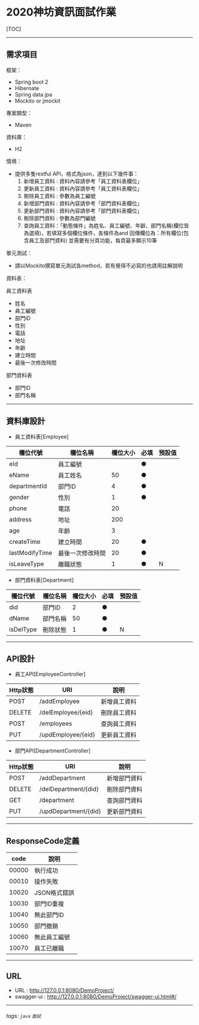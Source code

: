 2020神坊資訊面試作業 
===

[TOC]

---

需求項目
---
框架：
* Spring boot 2
* Hibernate
* Spring data jpa
* Mockito or jmockit

專案類型：
* Maven

資料庫：
* H2

情境：
* 提供多隻restful API，格式為json，達到以下幾件事：
    1. 新增員工資料 : 資料內容請參考「員工資料表欄位」
    2. 更新員工資料 : 資料內容請參考「員工資料表欄位」
    3. 刪除員工資料 : 參數為員工編號
    4. 新增部門資料 : 資料內容請參考「部門資料表欄位」
    5. 更新部門資料 : 資料內容請參考「部門資料表欄位」
    6. 刪除部門資料 : 參數為部門編號
    7. 查詢員工資料：「動態條件」為姓名、員工編號、年齡、部門名稱(欄位皆為選填)，若填寫多個欄位條件，各條件為and
  回傳欄位為：所有欄位(包含員工及部門資料)
  並需要有分頁功能，每頁最多顯示10筆
  
單元測試：
* 請以Mockito撰寫單元測試各method，若有覺得不必寫的也請用註解說明

資料表：

員工資料表
* 姓名
* 員工編號
* 部門ID
* 性別
* 電話
* 地址
* 年齡
* 建立時間
* 最後一次修改時間

部門資料表
* 部門ID
* 部門名稱

---


資料庫設計
---
* 員工資料表[Employee]

|欄位代號        |欄位名稱        |欄位大小   |必填      |預設值
|--------------|---------------|----------|---------|----|
|eId           |員工編號        |          |●
|eName         |員工姓名        |50        |●
|departmentId  |部門ID         |4         |●
|gender        |性別           |1         |●
|phone         |電話           |20        |
|address       |地址           |200       |
|age           |年齡           |3         |
|createTime    |建立時間        |20        |●
|lastModifyTime|最後一次修改時間 |20        |●
|isLeaveType   |離職狀態        |1         |●         |N

* 部門資料表[Department]

|欄位代號   |欄位名稱 |欄位大小|必填      |預設值
|----------|-------|-------|---------|----|
|did       |部門ID  |2      |●
|dName     |部門名稱 |50     |●
|isDelType |刪除狀態 |1      |●        |N

---

API設計
---
* 員工API[EmployeeController]

|Http狀態|URI                |說明
|-------|-------------------|----------|
|POST   |/addEmployee       |新增員工資料
|DELETE |/delEmployee/{eid} |刪除員工資料
|POST   |/employees         |查詢員工資料
|PUT    |/updEmployee/{eid} |更新員工資料

* 部門API[DepartmentController]

|Http狀態|URI                  |說明
|-------|---------------------|----------|
|POST   |/addDepartment       |新增部門資料
|DELETE |/delDepartment/{did} |刪除部門資料
|GET    |/department          |查詢部門資料
|PUT    |/updDepartment/{did} |更新部門資料

---

ResponseCode定義
---

|code  |說明
|------|-------------------|
|00000 |執行成功
|00010 |操作失敗
|10020 |JSON格式錯誤
|10030 |部門ID重複
|10040 |無此部門ID
|10050 |部門撤銷
|10060 |無此員工編號
|10070 |員工已離職


---

URL
---

* URL : http://127.0.0.1:8080/DemoProject/
* swagger-ui : http://127.0.0.1:8080/DemoProject/swagger-ui.html#/

---


###### tags: `java` `面試`
